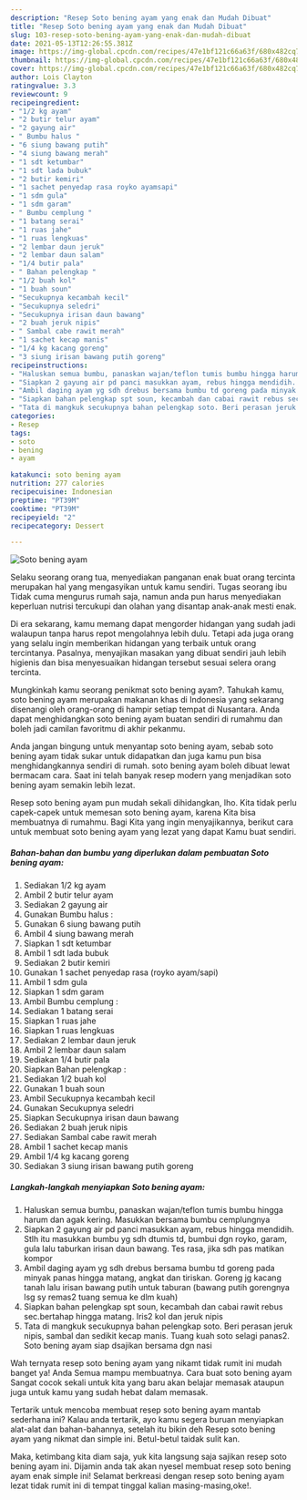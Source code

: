 ```yaml
---
description: "Resep Soto bening ayam yang enak dan Mudah Dibuat"
title: "Resep Soto bening ayam yang enak dan Mudah Dibuat"
slug: 103-resep-soto-bening-ayam-yang-enak-dan-mudah-dibuat
date: 2021-05-13T12:26:55.381Z
image: https://img-global.cpcdn.com/recipes/47e1bf121c66a63f/680x482cq70/soto-bening-ayam-foto-resep-utama.jpg
thumbnail: https://img-global.cpcdn.com/recipes/47e1bf121c66a63f/680x482cq70/soto-bening-ayam-foto-resep-utama.jpg
cover: https://img-global.cpcdn.com/recipes/47e1bf121c66a63f/680x482cq70/soto-bening-ayam-foto-resep-utama.jpg
author: Lois Clayton
ratingvalue: 3.3
reviewcount: 9
recipeingredient:
- "1/2 kg ayam"
- "2 butir telur ayam"
- "2 gayung air"
- " Bumbu halus "
- "6 siung bawang putih"
- "4 siung bawang merah"
- "1 sdt ketumbar"
- "1 sdt lada bubuk"
- "2 butir kemiri"
- "1 sachet penyedap rasa royko ayamsapi"
- "1 sdm gula"
- "1 sdm garam"
- " Bumbu cemplung "
- "1 batang serai"
- "1 ruas jahe"
- "1 ruas lengkuas"
- "2 lembar daun jeruk"
- "2 lembar daun salam"
- "1/4 butir pala"
- " Bahan pelengkap "
- "1/2 buah kol"
- "1 buah soun"
- "Secukupnya kecambah kecil"
- "Secukupnya seledri"
- "Secukupnya irisan daun bawang"
- "2 buah jeruk nipis"
- " Sambal cabe rawit merah"
- "1 sachet kecap manis"
- "1/4 kg kacang goreng"
- "3 siung irisan bawang putih goreng"
recipeinstructions:
- "Haluskan semua bumbu, panaskan wajan/teflon tumis bumbu hingga harum dan agak kering. Masukkan bersama bumbu cemplungnya"
- "Siapkan 2 gayung air pd panci masukkan ayam, rebus hingga mendidih. Stlh itu masukkan bumbu yg sdh dtumis td, bumbui dgn royko, garam, gula lalu taburkan irisan daun bawang. Tes rasa, jika sdh pas matikan kompor"
- "Ambil daging ayam yg sdh drebus bersama bumbu td goreng pada minyak panas hingga matang, angkat dan tiriskan. Goreng jg kacang tanah lalu irisan bawang putih untuk taburan (bawang putih gorengnya lsg sy remas2 tuang semua ke dlm kuah)"
- "Siapkan bahan pelengkap spt soun, kecambah dan cabai rawit rebus sec.bertahap hingga matang. Iris2 kol dan jeruk nipis"
- "Tata di mangkuk secukupnya bahan pelengkap soto. Beri perasan jeruk nipis, sambal dan sedikit kecap manis. Tuang kuah soto selagi panas2. Soto bening ayam siap dsajikan bersama dgn nasi"
categories:
- Resep
tags:
- soto
- bening
- ayam

katakunci: soto bening ayam 
nutrition: 277 calories
recipecuisine: Indonesian
preptime: "PT39M"
cooktime: "PT39M"
recipeyield: "2"
recipecategory: Dessert

---
```



![Soto bening ayam](https://img-global.cpcdn.com/recipes/47e1bf121c66a63f/680x482cq70/soto-bening-ayam-foto-resep-utama.jpg)

Selaku seorang orang tua, menyediakan panganan enak buat orang tercinta merupakan hal yang mengasyikan untuk kamu sendiri. Tugas seorang ibu Tidak cuma mengurus rumah saja, namun anda pun harus menyediakan keperluan nutrisi tercukupi dan olahan yang disantap anak-anak mesti enak.

Di era  sekarang, kamu memang dapat mengorder hidangan yang sudah jadi walaupun tanpa harus repot mengolahnya lebih dulu. Tetapi ada juga orang yang selalu ingin memberikan hidangan yang terbaik untuk orang tercintanya. Pasalnya, menyajikan masakan yang dibuat sendiri jauh lebih higienis dan bisa menyesuaikan hidangan tersebut sesuai selera orang tercinta. 



Mungkinkah kamu seorang penikmat soto bening ayam?. Tahukah kamu, soto bening ayam merupakan makanan khas di Indonesia yang sekarang disenangi oleh orang-orang di hampir setiap tempat di Nusantara. Anda dapat menghidangkan soto bening ayam buatan sendiri di rumahmu dan boleh jadi camilan favoritmu di akhir pekanmu.

Anda jangan bingung untuk menyantap soto bening ayam, sebab soto bening ayam tidak sukar untuk didapatkan dan juga kamu pun bisa menghidangkannya sendiri di rumah. soto bening ayam boleh dibuat lewat bermacam cara. Saat ini telah banyak resep modern yang menjadikan soto bening ayam semakin lebih lezat.

Resep soto bening ayam pun mudah sekali dihidangkan, lho. Kita tidak perlu capek-capek untuk memesan soto bening ayam, karena Kita bisa membuatnya di rumahmu. Bagi Kita yang ingin menyajikannya, berikut cara untuk membuat soto bening ayam yang lezat yang dapat Kamu buat sendiri.

<!--inarticleads1-->

##### Bahan-bahan dan bumbu yang diperlukan dalam pembuatan Soto bening ayam:

1. Sediakan 1/2 kg ayam
1. Ambil 2 butir telur ayam
1. Sediakan 2 gayung air
1. Gunakan  Bumbu halus :
1. Gunakan 6 siung bawang putih
1. Ambil 4 siung bawang merah
1. Siapkan 1 sdt ketumbar
1. Ambil 1 sdt lada bubuk
1. Sediakan 2 butir kemiri
1. Gunakan 1 sachet penyedap rasa (royko ayam/sapi)
1. Ambil 1 sdm gula
1. Siapkan 1 sdm garam
1. Ambil  Bumbu cemplung :
1. Sediakan 1 batang serai
1. Siapkan 1 ruas jahe
1. Siapkan 1 ruas lengkuas
1. Sediakan 2 lembar daun jeruk
1. Ambil 2 lembar daun salam
1. Sediakan 1/4 butir pala
1. Siapkan  Bahan pelengkap :
1. Sediakan 1/2 buah kol
1. Gunakan 1 buah soun
1. Ambil Secukupnya kecambah kecil
1. Gunakan Secukupnya seledri
1. Siapkan Secukupnya irisan daun bawang
1. Sediakan 2 buah jeruk nipis
1. Sediakan  Sambal cabe rawit merah
1. Ambil 1 sachet kecap manis
1. Ambil 1/4 kg kacang goreng
1. Sediakan 3 siung irisan bawang putih goreng




<!--inarticleads2-->

##### Langkah-langkah menyiapkan Soto bening ayam:

1. Haluskan semua bumbu, panaskan wajan/teflon tumis bumbu hingga harum dan agak kering. Masukkan bersama bumbu cemplungnya
1. Siapkan 2 gayung air pd panci masukkan ayam, rebus hingga mendidih. Stlh itu masukkan bumbu yg sdh dtumis td, bumbui dgn royko, garam, gula lalu taburkan irisan daun bawang. Tes rasa, jika sdh pas matikan kompor
1. Ambil daging ayam yg sdh drebus bersama bumbu td goreng pada minyak panas hingga matang, angkat dan tiriskan. Goreng jg kacang tanah lalu irisan bawang putih untuk taburan (bawang putih gorengnya lsg sy remas2 tuang semua ke dlm kuah)
1. Siapkan bahan pelengkap spt soun, kecambah dan cabai rawit rebus sec.bertahap hingga matang. Iris2 kol dan jeruk nipis
1. Tata di mangkuk secukupnya bahan pelengkap soto. Beri perasan jeruk nipis, sambal dan sedikit kecap manis. Tuang kuah soto selagi panas2. Soto bening ayam siap dsajikan bersama dgn nasi




Wah ternyata resep soto bening ayam yang nikamt tidak rumit ini mudah banget ya! Anda Semua mampu membuatnya. Cara buat soto bening ayam Sangat cocok sekali untuk kita yang baru akan belajar memasak ataupun juga untuk kamu yang sudah hebat dalam memasak.

Tertarik untuk mencoba membuat resep soto bening ayam mantab sederhana ini? Kalau anda tertarik, ayo kamu segera buruan menyiapkan alat-alat dan bahan-bahannya, setelah itu bikin deh Resep soto bening ayam yang nikmat dan simple ini. Betul-betul taidak sulit kan. 

Maka, ketimbang kita diam saja, yuk kita langsung saja sajikan resep soto bening ayam ini. Dijamin anda tak akan nyesel membuat resep soto bening ayam enak simple ini! Selamat berkreasi dengan resep soto bening ayam lezat tidak rumit ini di tempat tinggal kalian masing-masing,oke!.

